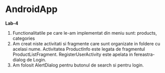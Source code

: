 # AndroidApp
**Lab-4**
  1. Functionalitatile pe care le-am implementat din meniu sunt: products, categories
  2. Am creat niste activitati si fragmente care sunt organizate in foldere cu acelasi nume.
     Activitatea ProductInfo este legata de fragmentul ProductListFragment.
     RegisterUserActivity este apelata in fereastra-dialog de Login.
  3. Am folosit AlertDialog pentru butonul de search si pentru login.
  
  
